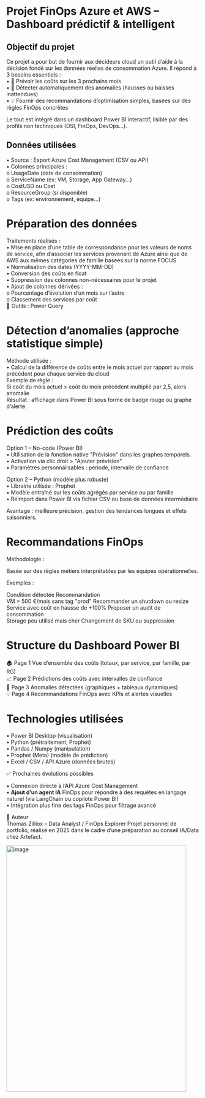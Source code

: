 # Projet FinOps Azure et AWS – Dashboard prédictif & intelligent  

## Objectif du projet  

Ce projet a pour but de fournir aux décideurs cloud un outil d’aide à la décision fondé sur les données réelles de consommation Azure. Il répond à 3 besoins essentiels :  
•	🔮 Prévoir les coûts sur les 3 prochains mois  
•	🚨 Détecter automatiquement des anomalies (hausses ou baisses inattendues)  
•	💡 Fournir des recommandations d’optimisation simples, basées sur des règles FinOps concrètes  


Le tout est intégré dans un dashboard Power BI interactif, lisible par des profils non techniques (DSI, FinOps, DevOps…).  
 
## Données utilisées  
•	Source : Export Azure Cost Management (CSV ou API)  
•	Colonnes principales :  
o	UsageDate (date de consommation)  
o	ServiceName (ex: VM, Storage, App Gateway…)  
o	CostUSD ou Cost  
o	ResourceGroup (si disponible)  
o	Tags (ex: environnement, équipe…)  
 
# Préparation des données  
Traitements réalisés :  
•	Mise en place d’une table de correspondance pour les valeurs de noms de service, afin d’associer les services provenant de Azure ainsi que de AWS aux mêmes catégories de famille basées sur la norme FOCUS  
•	Normalisation des dates (YYYY-MM-DD)  
•	Conversion des coûts en float  
•	Suppression des colonnes non-nécessaires pour le projet  
•	Ajout de colonnes dérivées :  
o	Pourcentage d’évolution d’un mois sur l’autre  
o	Classement des services par coût  
🔧 Outils : Power Query   
 
# Détection d’anomalies (approche statistique simple)  
Méthode utilisée :  
•	Calcul de la différence de coûts entre le mois actuel par rapport au mois précédent pour chaque service du cloud  
Exemple de règle :  
Si coût du mois actuel > coût du mois précédent multiplié par 2,5, alors anomalie  
Résultat : affichage dans Power BI sous forme de badge rouge ou graphe d’alerte.  
 
# Prédiction des coûts  
Option 1 – No-code (Power BI)   
•	Utilisation de la fonction native "Prévision" dans les graphes temporels.  
•	Activation via clic droit > "Ajouter prévision"  
•	Paramètres personnalisables : période, intervalle de confiance  

Option 2 – Python (modèle plus robuste)   
•	Librairie utilisée : Prophet  
•	Modèle entraîné sur les coûts agrégés par service ou par famille  
•	Réimport dans Power BI via fichier CSV ou base de données intermédiaire  

Avantage : meilleure précision, gestion des tendances longues et effets saisonniers.  
 
# Recommandations FinOps  
Méthodologie :  

Basée sur des règles métiers interprétables par les équipes opérationnelles.  

Exemples :  

Condition détectée	Recommandation  
VM > 500 €/mois sans tag "prod"	Recommander un shutdown ou resize  
Service avec coût en hausse de +100%	Proposer un audit de consommation  
Storage peu utilisé mais cher	Changement de SKU ou suppression  
 
# Structure du Dashboard Power BI  
 
🏠 Page 1	Vue d’ensemble des coûts (totaux, par service, par famille, par RG)  
📈 Page 2	Prédictions des coûts avec intervalles de confiance  
🚨 Page 3	Anomalies détectées (graphiques + tableaux dynamiques)  
💡 Page 4	Recommandations FinOps avec KPIs et alertes visuelles  
 
# Technologies utilisées  

•	Power BI Desktop (visualisation)  
•	Python (prétraitement, Prophet)  
•	Pandas / Numpy (manipulation)  
•	Prophet (Meta) (modèle de prédiction)  
•	Excel / CSV / API Azure (données brutes)  
 
✅ Prochaines évolutions possibles  

•	Connexion directe à l’API Azure Cost Management  
•	**Ajout d’un agent IA** FinOps pour répondre à des requêtes en langage naturel (via LangChain ou copilote Power BI)  
•	Intégration plus fine des tags FinOps pour filtrage avancé  
 
📌 Auteur  
Thomas Zilliox – Data Analyst / FinOps Explorer
Projet personnel de portfolio, réalisé en 2025 dans le cadre d’une préparation au conseil IA/Data chez Artefact.
 

<img width="470" height="644" alt="image" src="https://github.com/user-attachments/assets/b273a392-f50b-48d3-8a12-145c7b2d6021" />


